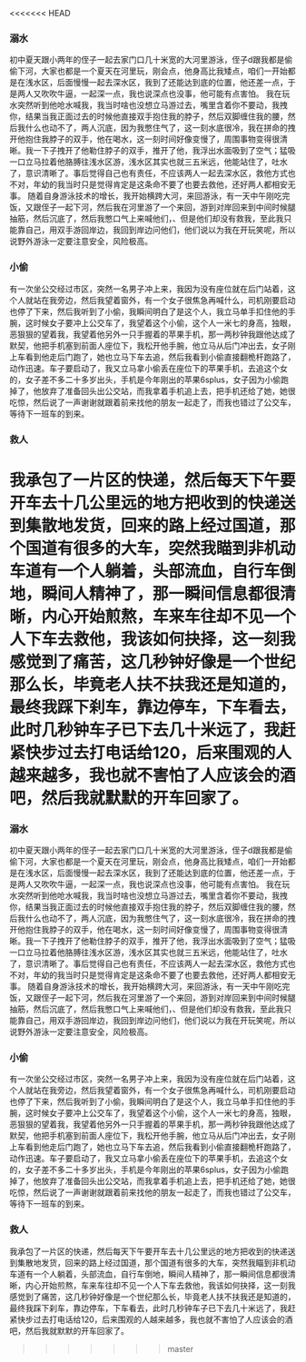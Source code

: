 <<<<<<< HEAD
### 溺水
初中夏天跟小两年的侄子一起去家门口几十米宽的大河里游泳，侄子d跟我都是偷偷下河，大家也都是一个夏天在河里玩，刚会点，他身高比我矮点，咱们一开始都是在浅水区，后面慢慢一起去深水区，我到了还能达到底的位置，他还差一点，于是两人又吹吹牛逼，一起深一点，我也说深点也没事，他可能有点害怕。
我在玩水突然听到他呛水喊我，我当时啥也没想立马游过去，嘴里含着你不要动，我拽你，结果当我正面过去的时候他直接双手抱住我的脖子，然后双脚缠住我的腰，然后我什么也动不了，两人沉底，因为我憋住气了，这一刻水底很冷，我在拼命的拽开他抱住我脖子的双手，他在喝水，这一刻时间好像变慢了，周围事物变得很清晰。我一下子拽开了他勒住脖子的双手，推开了他，我浮出水面吸到了空气；猛吸一口立马拉着他胳膊往浅水区游，浅水区其实也就三五米远，他能站住了，吐水了，意识清晰了。事后觉得自己也有责任，不应该两人一起去深水区，救他方式也不对，年幼的我当时只是觉得肯定是这条命不要了也要去救他，还好两人都相安无事。
随着自身游泳技术的增长，我开始横跨大河，来回游泳，有一天中午刚吃完饭，又跟侄子一起下河，然后我在河里游了一个来回，游到对岸回来到中间时候腿抽筋，然后沉底了，然后我憋口气上来喊他们，、但是他们却没有救我，至此我只能靠自己，用双手游回岸边，我回到岸边问他们，他们说以为我在开玩笑呢，所以说野外游泳一定要注意安全，风险极高。
### 小偷
有一次坐公交经过市区，突然一名男子冲上来，我因为没有座位就在后门站着，这个人就站在我旁边，然后我望着窗外，有一个女子很焦急再喊什么，司机刚要启动也停了下来，然后我听到了小偷，我瞬间明白了是这个人，我立马单手扣住他的手腕，这时候女子要冲上公交车了，我望着这个小偷，这个人一米七的身高，独眼，恶狠狠的望着我，我望着他另外一只手握着的苹果手机，那一两秒钟我跟他达成了默契，他把手机塞到前面人座位下，我松开他手腕，他立马从后门冲出去，女子刚上车看到他走后门跑了，她也立马下车去追，然后我看到小偷直接翻桅杆跑路了，动作迅速。车子要启动了，我又立马拿小偷丢在座位下的苹果手机，去追这个女的，女子差不多二十多岁出头，手机是今年刚出的苹果6splus，女子因为小偷跑掉了，他放弃了准备回头出公交站，而我拿着手机追上去，把手机还给了她，她很吃惊，然后说了一声谢谢就跟着前来找他的朋友一起走了，而我也错过了公交车，等待下一班车的到来。
### 救人
我承包了一片区的快递，然后每天下午要开车去十几公里远的地方把收到的快递送到集散地发货，回来的路上经过国道，那个国道有很多的大车，突然我瞄到非机动车道有一个人躺着，头部流血，自行车倒地，瞬间人精神了，那一瞬间信息都很清晰，内心开始煎熬，车来车往却不见一个人下车去救他，我该如何抉择，这一刻我感觉到了痛苦，这几秒钟好像是一个世纪那么长，毕竟老人扶不扶我还是知道的，最终我踩下刹车，靠边停车，下车看去，此时几秒钟车子已下去几十米远了，我赶紧快步过去打电话给120，后来围观的人越来越多，我也就不害怕了人应该会的酒吧，然后我就默默的开车回家了。
=======
### 溺水
初中夏天跟小两年的侄子一起去家门口几十米宽的大河里游泳，侄子d跟我都是偷偷下河，大家也都是一个夏天在河里玩，刚会点，他身高比我矮点，咱们一开始都是在浅水区，后面慢慢一起去深水区，我到了还能达到底的位置，他还差一点，于是两人又吹吹牛逼，一起深一点，我也说深点也没事，他可能有点害怕。
我在玩水突然听到他呛水喊我，我当时啥也没想立马游过去，嘴里含着你不要动，我拽你，结果当我正面过去的时候他直接双手抱住我的脖子，然后双脚缠住我的腰，然后我什么也动不了，两人沉底，因为我憋住气了，这一刻水底很冷，我在拼命的拽开他抱住我脖子的双手，他在喝水，这一刻时间好像变慢了，周围事物变得很清晰。我一下子拽开了他勒住脖子的双手，推开了他，我浮出水面吸到了空气；猛吸一口立马拉着他胳膊往浅水区游，浅水区其实也就三五米远，他能站住了，吐水了，意识清晰了。事后觉得自己也有责任，不应该两人一起去深水区，救他方式也不对，年幼的我当时只是觉得肯定是这条命不要了也要去救他，还好两人都相安无事。
随着自身游泳技术的增长，我开始横跨大河，来回游泳，有一天中午刚吃完饭，又跟侄子一起下河，然后我在河里游了一个来回，游到对岸回来到中间时候腿抽筋，然后沉底了，然后我憋口气上来喊他们，、但是他们却没有救我，至此我只能靠自己，用双手游回岸边，我回到岸边问他们，他们说以为我在开玩笑呢，所以说野外游泳一定要注意安全，风险极高。
### 小偷
有一次坐公交经过市区，突然一名男子冲上来，我因为没有座位就在后门站着，这个人就站在我旁边，然后我望着窗外，有一个女子很焦急再喊什么，司机刚要启动也停了下来，然后我听到了小偷，我瞬间明白了是这个人，我立马单手扣住他的手腕，这时候女子要冲上公交车了，我望着这个小偷，这个人一米七的身高，独眼，恶狠狠的望着我，我望着他另外一只手握着的苹果手机，那一两秒钟我跟他达成了默契，他把手机塞到前面人座位下，我松开他手腕，他立马从后门冲出去，女子刚上车看到他走后门跑了，她也立马下车去追，然后我看到小偷直接翻桅杆跑路了，动作迅速。车子要启动了，我又立马拿小偷丢在座位下的苹果手机，去追这个女的，女子差不多二十多岁出头，手机是今年刚出的苹果6splus，女子因为小偷跑掉了，他放弃了准备回头出公交站，而我拿着手机追上去，把手机还给了她，她很吃惊，然后说了一声谢谢就跟着前来找他的朋友一起走了，而我也错过了公交车，等待下一班车的到来。
### 救人
我承包了一片区的快递，然后每天下午要开车去十几公里远的地方把收到的快递送到集散地发货，回来的路上经过国道，那个国道有很多的大车，突然我瞄到非机动车道有一个人躺着，头部流血，自行车倒地，瞬间人精神了，那一瞬间信息都很清晰，内心开始煎熬，车来车往却不见一个人下车去救他，我该如何抉择，这一刻我感觉到了痛苦，这几秒钟好像是一个世纪那么长，毕竟老人扶不扶我还是知道的，最终我踩下刹车，靠边停车，下车看去，此时几秒钟车子已下去几十米远了，我赶紧快步过去打电话给120，后来围观的人越来越多，我也就不害怕了人应该会的酒吧，然后我就默默的开车回家了。
>>>>>>> master
